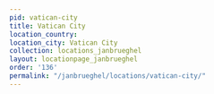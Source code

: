 ```yaml
---
pid: vatican-city
title: Vatican City
location_country:
location_city: Vatican City
collection: locations_janbrueghel
layout: locationpage_janbrueghel
order: '136'
permalink: "/janbrueghel/locations/vatican-city/"
---
```

